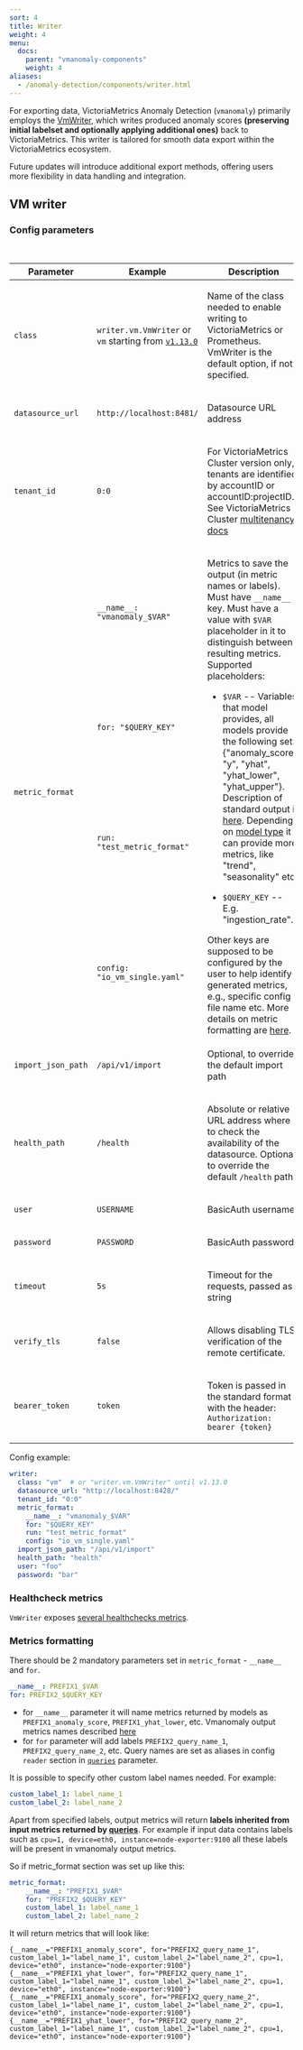 ```yaml
---
sort: 4
title: Writer
weight: 4
menu:
  docs:
    parent: "vmanomaly-components"
    weight: 4
aliases:
  - /anomaly-detection/components/writer.html
---
```

For exporting data, VictoriaMetrics Anomaly Detection (`vmanomaly`) primarily employs the [VmWriter](#vm-writer), which writes produced anomaly scores **(preserving initial labelset and optionally applying additional ones)** back to VictoriaMetrics. This writer is tailored for smooth data export within the VictoriaMetrics ecosystem.

Future updates will introduce additional export methods, offering users more flexibility in data handling and integration.

## VM writer

### Config parameters

<table class="params">
    <thead>
        <tr>
            <th>Parameter</th>
            <th>Example</th>
            <th>Description</th>  
        </tr>
    </thead>
    <tbody>
        <tr>
            <td>

`class`
            </td>
            <td>

`writer.vm.VmWriter` or `vm` starting from [`v1.13.0`](../CHANGELOG.md#v1130)
            </td>
            <td>

Name of the class needed to enable writing to VictoriaMetrics or Prometheus. VmWriter is the default option, if not specified.
            </td>
        </tr>
        <tr>
            <td>

`datasource_url`
            </td>
            <td>

`http://localhost:8481/`
            </td>
            <td>

Datasource URL address
            </td>
        </tr>
        <tr>
            <td>

`tenant_id`
            </td>
            <td>

`0:0`
            </td>
            <td>

For VictoriaMetrics Cluster version only, tenants are identified by accountID or accountID:projectID. See VictoriaMetrics Cluster [multitenancy docs](../../Cluster-VictoriaMetrics.md#multitenancy)
            </td>
        </tr>
        <!-- Additional rows for metric_format -->
        <tr>
            <td rowspan="4">

`metric_format`
            </td>
            <td>

`__name__: "vmanomaly_$VAR"`
            </td>
            <td rowspan="4">

Metrics to save the output (in metric names or labels). Must have `__name__` key. Must have a value with `$VAR` placeholder in it to distinguish between resulting metrics. Supported placeholders:
                <ul>
                    <li>

`$VAR` -- Variables that model provides, all models provide the following set: {"anomaly_score", "y", "yhat", "yhat_lower", "yhat_upper"}. Description of standard output is [here](./models.md#vmanomaly-output). Depending on [model type](./models.md) it can provide more metrics, like "trend", "seasonality" etc.
                    </li>
                    <li>

`$QUERY_KEY` -- E.g. "ingestion_rate".
                    </li>
                </ul>
                Other keys are supposed to be configured by the user to help identify generated metrics, e.g., specific config file name etc.
                More details on metric formatting are [here](#metrics-formatting).
            </td>
        </tr>
        <tr>
            <td>

`for: "$QUERY_KEY"`
            </td>
        </tr>
        <tr>
            <td>

`run: "test_metric_format"`
            </td>
        </tr>
        <tr>
            <td>

`config: "io_vm_single.yaml"`
            </td>
        </tr>  
        <!-- End of additional rows -->
        <tr>
            <td>

`import_json_path`
            </td>
            <td>

`/api/v1/import`
            </td>
            <td>

Optional, to override the default import path
            </td>
        </tr>
        <tr>
            <td>

`health_path`
            </td>
            <td>

`/health`
            </td>
            <td>

Absolute or relative URL address where to check the availability of the datasource. Optional, to override the default `/health` path.
            </td>
        </tr>
        <tr>
            <td>

`user`
            </td>
            <td>

`USERNAME`
            </td>
            <td>

BasicAuth username
            </td>
        </tr>
        <tr>
            <td>

`password`
            </td>
            <td>

`PASSWORD`
            </td>
            <td>

BasicAuth password
            </td>
        </tr>
        <tr>
            <td>

`timeout`
            </td>
            <td>

`5s`
            </td>
            <td>

Timeout for the requests, passed as a string
            </td>
        </tr>
        <tr>
            <td>

`verify_tls`
            </td>
            <td>

`false`
            </td>
            <td>

Allows disabling TLS verification of the remote certificate.
            </td>
        </tr>
        <tr>
            <td>

`bearer_token`
            </td>
            <td>

`token`
            </td>
            <td>

Token is passed in the standard format with the header: `Authorization: bearer {token}`
            </td>
        </tr>
    </tbody>
</table>

Config example:

```yaml
writer:
  class: "vm"  # or "writer.vm.VmWriter" until v1.13.0
  datasource_url: "http://localhost:8428/"
  tenant_id: "0:0"
  metric_format:
    __name__: "vmanomaly_$VAR"
    for: "$QUERY_KEY"
    run: "test_metric_format"
    config: "io_vm_single.yaml"
  import_json_path: "/api/v1/import"
  health_path: "health"
  user: "foo"
  password: "bar"
```

### Healthcheck metrics

`VmWriter` exposes [several healthchecks metrics](./monitoring.md#writer-behaviour-metrics). 

### Metrics formatting

There should be 2 mandatory parameters set in `metric_format` - `__name__` and `for`. 

```yaml
__name__: PREFIX1_$VAR
for: PREFIX2_$QUERY_KEY
```

* for `__name__` parameter it will name metrics returned by models as `PREFIX1_anomaly_score`, `PREFIX1_yhat_lower`, etc. Vmanomaly output metrics names described [here](./models.md#vmanomaly-output)
* for `for` parameter will add labels `PREFIX2_query_name_1`, `PREFIX2_query_name_2`, etc. Query names are set as aliases in config `reader` section in [`queries`](./reader.md#config-parameters) parameter.

It is possible to specify other custom label names needed.
For example:

```yaml
custom_label_1: label_name_1
custom_label_2: label_name_2
```

Apart from specified labels, output metrics will return **labels inherited from input metrics returned by [queries](./reader.md#config-parameters)**.
For example if input data contains labels such as `cpu=1, device=eth0, instance=node-exporter:9100` all these labels will be present in vmanomaly output metrics.

So if metric_format section was set up like this:

```yaml
metric_format:
    __name__: "PREFIX1_$VAR"
    for: "PREFIX2_$QUERY_KEY"
    custom_label_1: label_name_1
    custom_label_2: label_name_2
```

It will return metrics that will look like:

```promtextmetric
{__name__="PREFIX1_anomaly_score", for="PREFIX2_query_name_1", custom_label_1="label_name_1", custom_label_2="label_name_2", cpu=1, device="eth0", instance="node-exporter:9100"}
{__name__="PREFIX1_yhat_lower", for="PREFIX2_query_name_1", custom_label_1="label_name_1", custom_label_2="label_name_2", cpu=1, device="eth0", instance="node-exporter:9100"}
{__name__="PREFIX1_anomaly_score", for="PREFIX2_query_name_2", custom_label_1="label_name_1", custom_label_2="label_name_2", cpu=1, device="eth0", instance="node-exporter:9100"}
{__name__="PREFIX1_yhat_lower", for="PREFIX2_query_name_2", custom_label_1="label_name_1", custom_label_2="label_name_2", cpu=1, device="eth0", instance="node-exporter:9100"}
```
